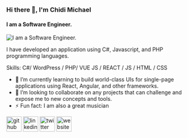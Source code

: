 ### Hi there 👋, I'm Chidi Michael
#### I am a Software Engineer.
![I am a Software Engineer.](https://graphicriver.img.customer.envatousercontent.com/files/252456039/Character-Writing-Software-Programmer-AurielAki-590.jpg?auto=compress%2Cformat&q=80&fit=crop&crop=top&max-h=8000&max-w=590&s=fbe4ae8cfa0539c64996aaeff668d847)

I have developed an application using C#, Javascript, and PHP programming languages. 

Skills: C#/ WordPress / PHP/ VUE JS / REACT / JS / HTML / CSS

- 🌱 I’m currently learning to build world-class UIs for single-page applications using React, Angular, and other frameworks. 
- 👯 I’m looking to collaborate on any projects that can challenge and expose me to new concepts and tools. 
- ⚡ Fun fact: I am also a great musician 


[<img src='https://cdn.jsdelivr.net/npm/simple-icons@3.0.1/icons/github.svg' alt='github' height='40'>](https://github.com/https://github.com/SlimzyCM)  [<img src='https://cdn.jsdelivr.net/npm/simple-icons@3.0.1/icons/linkedin.svg' alt='linkedin' height='40'>](https://www.linkedin.com/in/https://www.linkedin.com/in/slimzycm/)  [<img src='https://cdn.jsdelivr.net/npm/simple-icons@3.0.1/icons/twitter.svg' alt='twitter' height='40'>](https://twitter.com/https://twitter.com/SlimzyCM)  [<img src='https://cdn.jsdelivr.net/npm/simple-icons@3.0.1/icons/icloud.svg' alt='website' height='40'>](https://chidi.projects.decagonhq.com/)  

